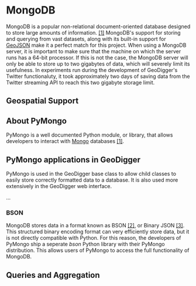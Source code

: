 MongoDB
=======

MongoDB is a popular non-relational document-oriented database designed
to store large amounts of information. [[1]](http://www.mongodb.org/)
MongoDB's support for storing and querying from vast datasets, along
with its built-in support for [GeoJSON](geojson.md) make it a perfect
match for this project. When using a MongoDB server, it is important to
make sure that the machine on which the server runs has a 64-bit
processor. If this is not the case, the MongoDB server will only be able
to store up to two gigabytes of data, which will severely limit its
usefulness. In experiments run during the development of GeoDigger's
Twitter functionaluty, it took approximately two days of saving data
from the Twitter streaming API to reach this two gigabyte storage limit.

## Geospatial Support


## About PyMongo

PyMongo is a well documented Python module, or library, that allows
developers to interact with [Mongo](mongodb.md) databases
[[1]](http://api.mongodb.org/python/current/).

## PyMongo applications in GeoDigger

PyMongo is used in the GeoDigger base class to allow child classes to
easily store correctly formatted data to a database. It is also used
more extensively in the GeoDigger web interface.

...


### BSON
MongoDB stores data in a format known as BSON
[[2]](http://bsonspec.org/), or Binary JSON [[3]](http://json.org/). This
structured binary encoding format can very efficiently store data, but
it is not directly compatible with Python. For this reason, the
developers of PyMongo ship a seperate *bson* Python library with their
PyMongo distribution. This allows users of PyMongo to access the full
functionality of MongoDB.

## Queries and Aggregation
